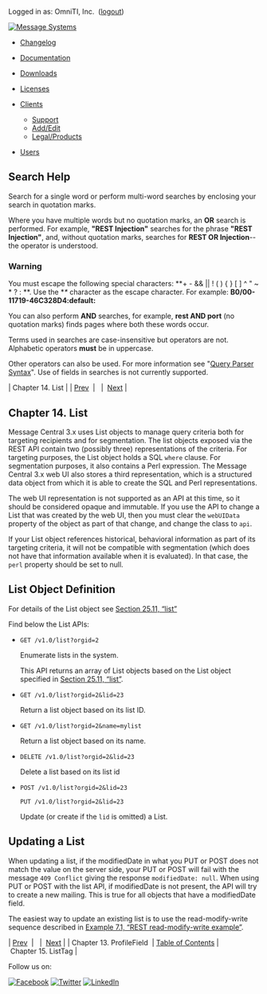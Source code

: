 Logged in as: OmniTI, Inc.  ([logout](https://support.messagesystems.com/logout.php))

[![Message Systems](https://support.messagesystems.com/images/ms-white205.png)](https://support.messagesystems.com/start.php) 

*   [Changelog](https://support.messagesystems.com/start.php?show=changelog)
*   [Documentation](https://support.messagesystems.com/docs/)
*   [Downloads](https://support.messagesystems.com/start.php)

*   [Licenses](https://support.messagesystems.com/license_summary.php)
*   <a href="">Clients</a>
    *   [Support](https://support.messagesystems.com/cs.php)
    *   [Add/Edit](https://support.messagesystems.com/edit_client.php)
    *   [Legal/Products](https://support.messagesystems.com/edit_products.php)
*   [Users](https://support.messagesystems.com/edit_customer.php)

## Search Help

Search for a single word or perform multi-word searches by enclosing your search in quotation marks.

Where you have multiple words but no quotation marks, an **OR** search is performed. For example, **"REST Injection"** searches for the phrase **"REST Injection"**, and, without quotation marks, searches for **REST OR Injection**--the operator is understood.

### Warning

You must escape the following special characters: **+ - && || ! ( ) { } [ ] ^ " ~ * ? : \**. Use the **\** character as the escape character. For example: **B0/00-11719-46C328D4\:default\:**

You can also perform **AND** searches, for example, **rest AND port** (no quotation marks) finds pages where both these words occur.

Terms used in searches are case-insensitive but operators are not. Alphabetic operators **must** be in uppercase.

Other operators can also be used. For more information see "[Query Parser Syntax](https://lucene.apache.org/core/old_versioned_docs/versions/3_0_0/queryparsersyntax.html)". Use of fields in searches is not currently supported.

| Chapter 14. List |
| [Prev](rest.ProfileField.php)  |   |  [Next](rest.ListTag.php) |

## Chapter 14. List

Message Central 3.x uses List objects to manage query criteria both for targeting recipients and for segmentation. The list objects exposed via the REST API contain two (possibly three) representations of the criteria. For targeting purposes, the List object holds a SQL `where` clause. For segmentation purposes, it also contains a Perl expression. The Message Central 3.x web UI also stores a third representation, which is a structured data object from which it is able to create the SQL and Perl representations.

The web UI representation is not supported as an API at this time, so it should be considered opaque and immutable. If you use the API to change a List that was created by the web UI, then you must clear the `webUIData` property of the object as part of that change, and change the class to `api`.

If your List object references historical, behavioral information as part of its targeting criteria, it will not be compatible with segmentation (which does not have that information available when it is evaluated). In that case, the `perl` property should be set to null.

## List Object Definition

For details of the List object see [Section 25.11, “list”](rest.autogen.struct.list.php "25.11. list")

Find below the List APIs:

*   `GET /v1.0/list?orgid=2`

    Enumerate lists in the system.

    This API returns an array of List objects based on the List object specified in [Section 25.11, “list”](rest.autogen.struct.list.php "25.11. list").

*   `GET /v1.0/list?orgid=2&lid=23`

    Return a list object based on its list ID.

*   `GET /v1.0/list?orgid=2&name=mylist`

    Return a list object based on its name.

*   `DELETE /v1.0/list?orgid=2&lid=23`

    Delete a list based on its list id

*   `POST /v1.0/list?orgid=2&lid=23`

    `PUT /v1.0/list?orgid=2&lid=23`

    Update (or create if the `lid` is omitted) a List.

## Updating a List

When updating a list, if the modifiedDate in what you PUT or POST does not match the value on the server side, your PUT or POST will fail with the message `409 Conflict` giving the response `modifiedDate: null`. When using PUT or POST with the list API, if modifiedDate is not present, the API will try to create a new mailing. This is true for all objects that have a modifiedDate field.

The easiest way to update an existing list is to use the read-modify-write sequence described in [Example 7.1, “REST read-modify-write example”](rest.input.parameters.php#rest.post.put.read "Example 7.1. REST read-modify-write example").

| [Prev](rest.ProfileField.php)  |   |  [Next](rest.ListTag.php) |
| Chapter 13. ProfileField  | [Table of Contents](index.php) |  Chapter 15. ListTag |

Follow us on:

[![Facebook](https://support.messagesystems.com/images/icon-facebook.png)](http://www.facebook.com/messagesystems) [![Twitter](https://support.messagesystems.com/images/icon-twitter.png)](http://twitter.com/#!/MessageSystems) [![LinkedIn](https://support.messagesystems.com/images/icon-linkedin.png)](http://www.linkedin.com/company/message-systems)
